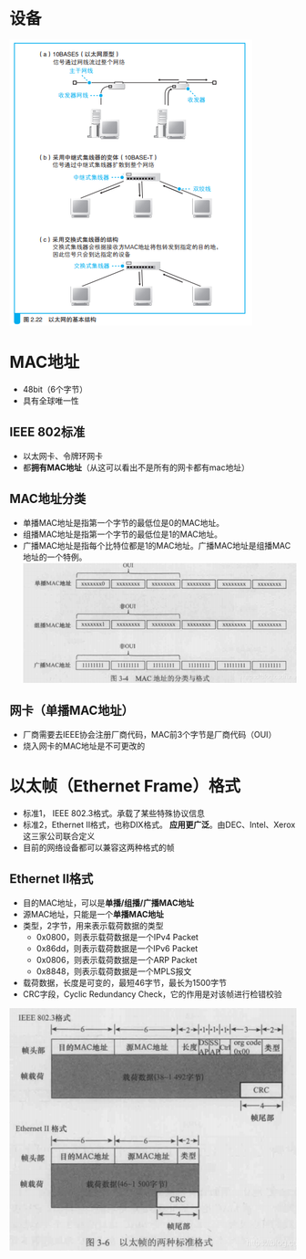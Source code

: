 # 设备
![](../../photo/Pasted%20image%2020221027175740.png)

# MAC地址
- 48bit（6个字节）
- 具有全球唯一性

## IEEE 802标准
- 以太网卡、令牌环网卡
- 都**拥有MAC地址**（从这可以看出不是所有的网卡都有mac地址）

## MAC地址分类
- 单播MAC地址是指第一个字节的最低位是0的MAC地址。  
- 组播MAC地址是指第一个字节的最低位是1的MAC地址。  
- 广播MAC地址是指每个比特位都是1的MAC地址。广播MAC地址是组播MAC地址的一个特例。
![](../../photo/Pasted%20image%2020221025191808.png)

## 网卡（单播MAC地址）
- 厂商需要去IEEE协会注册厂商代码，MAC前3个字节是厂商代码（OUI）
- 烧入网卡的MAC地址是不可更改的

# 以太帧（Ethernet Frame）格式
- 标准1， IEEE 802.3格式。承载了某些特殊协议信息
- 标准2，Ethernet II格式，也称DIX格式。 **应用更广泛**。由DEC、Intel、Xerox这三家公司联合定义
- 目前的网络设备都可以兼容这两种格式的帧

## Ethernet II格式
- 目的MAC地址，可以是**单播/组播/广播MAC地址**
- 源MAC地址，只能是一个**单播MAC地址**
- 类型，2字节，用来表示载荷数据的类型
	- 0x0800，则表示载荷数据是一个IPv4 Packet
	- 0x86dd，则表示载荷数据是一个IPv6 Packet
	- 0x0806，则表示载荷数据是一个ARP Packet
	- 0x8848，则表示载荷数据是一个MPLS报文
- 载荷数据，长度是可变的，最短46字节，最长为1500字节
- CRC字段，Cyclic Redundancy Check，它的作用是对该帧进行检错校验

![](../../photo/Pasted%20image%2020221025192329.png)
